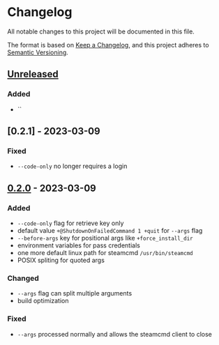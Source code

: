# Changelog

All notable changes to this project will be documented in this file.

The format is based on [Keep a Changelog](https://keepachangelog.com/en/1.1.0/),
and this project adheres to [Semantic Versioning](https://semver.org/spec/v2.0.0.html).

## [Unreleased]

### Added

- ``

## [0.2.1] - 2023-03-09

### Fixed

- `--code-only` no longer requires a login

## [0.2.0] - 2023-03-09

### Added

- `--code-only` flag for retrieve key only
- default value `+@ShutdownOnFailedCommand 1 +quit` for `--args` flag
- `--before-args` key for positional args like `+force_install_dir`
- environment variables for pass credentials
- one more default linux path for steamcmd `/usr/bin/steamcmd`
- POSIX spliting for quoted args

### Changed

- `--args` flag can split multiple arguments
- build optimization

### Fixed

- `--args` processed normally and allows the steamcmd client to close

[unreleased]: https://github.com/olivierlacan/keep-a-changelog/compare/0.2.0...HEAD
[0.2.0]: https://github.com/WoozyMasta/steamcmd-2fa/compare/0.2.0...0.2.1
[0.2.0]: https://github.com/WoozyMasta/steamcmd-2fa/compare/e2781444666eca8f77d50ca7b63844a51706aef4...0.2.0
